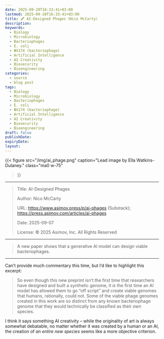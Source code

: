 ```yaml
---
date: 2025-09-20T16:33:41+03:00
lastmod: 2025-09-20T16:33:41+03:00
title: 🖋 AI-Designed Phages〈Nico McCarty〉
description:
keywords:
  - Biology
  - Microbiology
  - Bacteriophages
  - E. coli
  - ΦX174 (bacteriophage)
  - Artificial Intelligence
  - AI Creativity
  - Biosecurity
  - Bioengineering
categories:
  - source
  - blog post
tags:
  - Biology
  - Microbiology
  - Bacteriophages
  - E. coli
  - ΦX174 (bacteriophage)
  - Artificial Intelligence
  - AI Creativity
  - Biosecurity
  - Bioengineering
draft: false
publishDate:
expiryDate:
layout:
---
```


{{< figure
  src="/img/ai_phage.png"
  caption="Lead image by Ella Watkins-Dulaney."
  class="ma0 w-75"
>}}

---

> Title: AI-Designed Phages
> 
> Author: Nico McCarty
> 
> URL: https://www.asimov.press/p/ai-phages (Substack); https://press.asimov.com/articles/ai-phages
> 
> Date: 2025-09-07
> 
> License: © 2025 Asimov, Inc. All Rights Reserved

---

> A new paper shows that a generative AI model can design viable bacteriophages.

---

Can’t provide much commentary this time, but I’d like to highlight this excerpt:

> So even though this new preprint isn’t the first time that researchers have designed and built a synthetic genome, it _is_ the first time an AI model has allowed them to go “off script” and create viable genomes that humans, rationally, could not. Some of the viable phage genomes created in this work are so distinct from any known bacteriophage genome that they would technically be classified as their own species.

I think it says something AI creativity – while the originality of art is always somewhat debatable, no matter whether it was created by a human or an AI, the creation of *an entire new species* seems like a more objective criterion.
